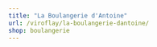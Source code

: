 ```yaml
---
title: "La Boulangerie d'Antoine"
url: /viroflay/la-boulangerie-dantoine/
shop: boulangerie
---
```


